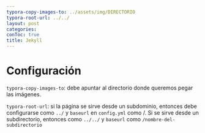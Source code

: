 ```yaml
---
typora-copy-images-to: ../assets/img/DIRECTORIO
typora-root-url: ../../
layout: post
categories: 
conToc: true
title: Jekyll
---
```


# Configuración

`typora-copy-images-to`: debe apuntar al directorio donde queremos pegar las imágenes.

`typora-root-url`: si la página se sirve desde un subdominio, entonces debe configurarse como `../` y `baseurl` en `config.yml` como /. Si se sirve desde un subdirectorio, entonces como `../../` y `baseurl` como `/nombre-del-subdirectorio`



